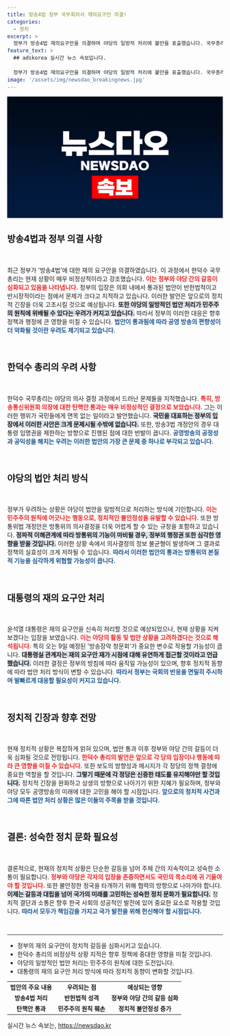 ```yaml
---
title: 방송4법 정부 국무회의서 재의요구안 의결!
categories:
  - 정치
excerpt: >
  정부가 방송4법 재의요구안을 의결하며 야당의 일방적 처리에 불만을 표출했습니다. 국무총리는 비정상적 상황이라며 이 법안들이 공영방송의 편향성을 심화시킬 것이라고 경고했습니다. 상황은 긴박하게 돌아가고 있습니다!
feature_text: >
  ## adskorea 실시간 뉴스 속보입니다.

  정부가 방송4법 재의요구안을 의결하며 야당의 일방적 처리에 불만을 표출했습니다. 국무총리는 비정상적 상황이라며 이 법안들이 공영방송의 편향성을 심화시킬 것이라고 경고했습니다. 상황은 긴박하게 돌아가고 있습니다!
image: '/assets/img/newsdao_breakingnews.jpg'
---
```


<p><img src="/assets/img/newsdao_breakingnews.jpg" alt="adskorea 속보" /></p>

<h2 data-ke-size="size26">방송4법과 정부 의결 사항</h2>

<p data-ke-size="size16">&nbsp;</p>

<p data-ke-size="size16">최근 정부가 '방송4법'에 대한 재의 요구안을 의결하였습니다. 이 과정에서 한덕수 국무총리는 현재 상황이 매우 비정상적이라고 강조했습니다. <b><span style="color: #ee2323;">이는 정부와 야당 간의 갈등이 심화되고 있음을 나타냅니다.</span></b> 정부의 입장은 의회 내에서 통과된 법안이 반헌법적이고 반시장적이라는 점에서 문제가 크다고 지적하고 있습니다. 이러한 발언은 앞으로의 정치적 긴장을 더욱 고조시킬 것으로 예상됩니다. <b><span style="background-color: #21538527;">또한 야당의 일방적인 법안 처리가 민주주의 원칙에 위배될 수 있다는 우려가 커지고 있습니다.</span></b> 따라서 정부의 이러한 대응은 향후 정책과 행정에 큰 영향을 미칠 수 있습니다. <b><span style="color: #1a5490;">법안이 통과됨에 따라 공영 방송의 편향성이 더 악화될 것이란 우려도 제기되고 있습니다.</span></b></p>

<p data-ke-size="size16">&nbsp;</p>

<h2 data-ke-size="size26">한덕수 총리의 우려 사항</h2>

<p data-ke-size="size16">&nbsp;</p>

<p data-ke-size="size16">한덕수 국무총리는 야당의 의사 결정 과정에서 드러난 문제들을 지적했습니다. <b><span style="color: #ee2323;">특히, 방송통신위원회 의장에 대한 탄핵안 통과는 매우 비정상적인 결정으로 보았습니다.</span></b> 그는 이러한 행위가 국민들에게 면목 없는 일이라고 발언했습니다. <b><span style="background-color: #21538527;">국민을 대표하는 정부의 입장에서 이러한 사안은 크게 문제시될 수밖에 없습니다.</span></b> 또한, 방송3법 개정안의 경우 대통령 임명권을 제한하는 방향으로 진행된 점에 대한 반발이 큽니다. <b><span style="color: #1a5490;">공영방송의 공정성과 공익성을 해치는 우려는 이러한 법안의 가장 큰 문제 중 하나로 부각되고 있습니다.</span></b></p>

<p data-ke-size="size16">&nbsp;</p>

<h2 data-ke-size="size26">야당의 법안 처리 방식</h2>

<p data-ke-size="size16">&nbsp;</p>

<p data-ke-size="size16">정부가 우려하는 상황은 야당이 법안을 일방적으로 처리하는 방식에 기인합니다. <b><span style="color: #ee2323;">이는 민주주의 원칙에 어긋나는 행동으로, 정치적인 불안정성을 유발할 수 있습니다.</span></b> 또한 방통위법 개정안은 방통위의 의사결정을 더욱 어렵게 할 수 있는 규정을 포함하고 있습니다. <b><span style="background-color: #21538527;">정파적 이해관계에 따라 방통위의 기능이 마비될 경우, 정부의 행정권 또한 심각한 영향을 받을 것입니다.</span></b> 이러한 상황 속에서 의사결정의 정보 불균형이 발생하며 그 결과로 정책의 실효성이 크게 저하될 수 있습니다. <b><span style="color: #1a5490;">따라서 이러한 법안의 통과는 방통위의 본질적 기능을 심각하게 위협할 가능성이 큽니다.</span></b></p>

<p data-ke-size="size16">&nbsp;</p>

<h2 data-ke-size="size26">대통령의 재의 요구안 처리</h2>

<p data-ke-size="size16">&nbsp;</p>

<p data-ke-size="size16">윤석열 대통령은 재의 요구안을 신속히 처리할 것으로 예상되었으나, 현재 상황을 지켜보겠다는 입장을 보였습니다. <b><span style="color: #ee2323;">이는 야당의 활동 및 법안 상황을 고려하겠다는 것으로 해석됩니다.</span></b> 특히 오는 9일 예정된 '방송장악 청문회'가 중요한 변수로 작용할 가능성이 큽니다. <b><span style="background-color: #21538527;">대통령실 관계자는 재의 요구안 재가 시점에 대해 유연하게 접근할 것이라고 언급했습니다.</span></b> 이러한 결정은 정부의 방침에 따라 움직일 가능성이 있으며, 향후 정치적 동향에 따라 법안 처리 방식이 변할 수 있습니다. <b><span style="color: #1a5490;">따라서 정부는 국회의 반응을 면밀히 주시하며 발빠르게 대응할 필요성이 커지고 있습니다.</span></b></p>

<p data-ke-size="size16">&nbsp;</p>

<h2 data-ke-size="size26">정치적 긴장과 향후 전망</h2>

<p data-ke-size="size16">&nbsp;</p>

<p data-ke-size="size16">현재 정치적 상황은 복잡하게 얽혀 있으며, 법안 통과 이후 정부와 야당 간의 갈등이 더욱 심화될 것으로 전망됩니다. <b><span style="color: #ee2323;">한덕수 총리의 발언은 앞으로 각 당의 입장이나 행동에 따라 큰 영향을 미칠 수 있습니다.</span></b> 또한 보도의 방향성과 메시지가 각 정당의 정책 결정에 중요한 역할을 할 것입니다. <b><span style="background-color: #21538527;">그렇기 때문에 각 정당은 신중한 태도를 유지해야만 할 것입니다.</span></b> 정치적 긴장을 완화하고 상생의 방향으로 나아가기 위한 지혜가 필요하며, 정부와 야당 모두 공영방송의 미래에 대한 고민을 해야 할 시점입니다. <b><span style="color: #1a5490;">앞으로의 정치적 사건과 그에 따른 법안 처리 상황은 많은 이들의 주목을 받을 것입니다.</span></b></p>

<p data-ke-size="size16">&nbsp;</p>

<h2 data-ke-size="size26">결론: 성숙한 정치 문화 필요성</h2>

<p data-ke-size="size16">&nbsp;</p>

<p data-ke-size="size16">결론적으로, 현재의 정치적 상황은 단순한 갈등을 넘어 주체 간의 지속적이고 성숙한 소통이 필요합니다. <b><span style="color: #ee2323;">정부와 야당은 각자의 입장을 존중하면서도 국민의 목소리에 귀 기울여야 할 것입니다.</span></b> 또한 불안정한 정국을 타개하기 위해 협력의 방향으로 나아가야 합니다. <b><span style="background-color: #21538527;">이제는 갈등과 대립을 넘어 국가의 미래를 고민하는 성숙한 정치 문화가 필요합니다.</span></b> 정치적 결단과 소통은 향후 한국 사회의 성공적인 발전에 있어 중요한 요소로 작용할 것입니다. <b><span style="color: #1a5490;">따라서 모두가 책임감을 가지고 국가 발전을 위해 헌신해야 할 시점입니다.</span></b></p>

<p data-ke-size="size16">&nbsp;</p>

<hr />

<ul>
    <li>정부의 재의 요구안이 정치적 갈등을 심화시키고 있습니다.</li>
    <li>한덕수 총리의 비정상적 상황 지적은 향후 정책에 중대한 영향을 미칠 것입니다.</li>
    <li>야당의 일방적인 법안 처리는 민주주의 원칙에 대한 도전입니다.</li>
    <li>대통령의 재의 요구안 처리 방식에 따라 정치적 동향이 변화할 것입니다.</li>
</ul>

<table style="width: 100%;">
    <tr>
        <td style="text-align: center; height: 17px;"><b>법안의 주요 내용</b></td>
        <td style="text-align: center; height: 17px;"><b>우려되는 점</b></td>
        <td style="text-align: center; height: 17px;"><b>예상되는 영향</b></td>
    </tr>
    <tr>
        <td style="text-align: center; height: 17px;"><b>방송4법 처리</b></td>
        <td style="text-align: center; height: 17px;"><b>반헌법적 성격</b></td>
        <td style="text-align: center; height: 17px;"><b>정부와 야당 간의 갈등 심화</b></td>
    </tr>
    <tr>
        <td style="text-align: center; height: 17px;"><b>탄핵안 통과</b></td>
        <td style="text-align: center; height: 17px;"><b>민주주의 원칙 훼손</b></td>
        <td style="text-align: center; height: 17px;"><b>정치적 불안정성 증가</b></td>
    </tr>
</table>
실시간 뉴스 속보는, <a href="https://newsdao.kr" rel="dofollow">https://newsdao.kr</a>


